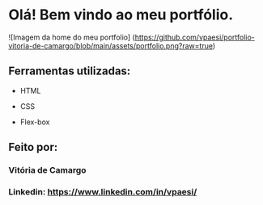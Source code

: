 # Olá! Bem vindo ao meu portfólio.

![Imagem da home do meu portfolio] (https://github.com/vpaesi/portfolio-vitoria-de-camargo/blob/main/assets/portfolio.png?raw=true)

## Ferramentas utilizadas:

* HTML

* CSS

* Flex-box

## Feito por:

### Vitória de Camargo

### Linkedin: https://www.linkedin.com/in/vpaesi/
